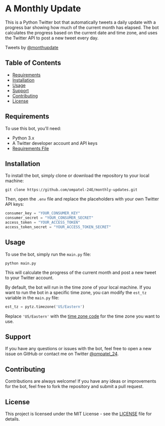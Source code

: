 # A Monthly Update

This is a Python Twitter bot that automatically tweets a daily update with a progress bar showing how much of the current month has elapsed. The bot calculates the progress based on the current date and time zone, and uses the Twitter API to post a new tweet every day.

Tweets by [@monthupdate](https://twitter.com/monthupdate)

## Table of Contents

- [Requirements](#requirements)
- [Installation](#installation)
- [Usage](#usage)
- [Support](#support)
- [Contributing](#contributing)
- [License](#license)

## Requirements

To use this bot, you'll need:

- Python 3.x
- A Twitter developer account and API keys
- [Requirements File](requirements.txt)

## Installation

To install the bot, simply clone or download the repository to your local machine:

```
git clone https://github.com/ompatel-24E/monthly-updates.git
```

Then, open the `.env` file and replace the placeholders with your own Twitter API keys:

```python
consumer_key = "YOUR_CONSUMER_KEY"
consumer_secret = "YOUR_CONSUMER_SECRET"
access_token = "YOUR_ACCESS_TOKEN"
access_token_secret = "YOUR_ACCESS_TOKEN_SECRET"
```

## Usage

To use the bot, simply run the `main.py` file:

```
python main.py
```

This will calculate the progress of the current month and post a new tweet to your Twitter account.

By default, the bot will run in the time zone of your local machine. If you want to run the bot in a specific time zone, you can modify the `est_tz` variable in the `main.py` file:

```python
est_tz = pytz.timezone('US/Eastern')
```

Replace `'US/Eastern'` with the [time zone code](https://en.wikipedia.org/wiki/List_of_tz_database_time_zones) for the time zone you want to use.

## Support

If you have any questions or issues with the bot, feel free to open a new issue on GitHub or contact me on Twitter [@ompatel_24](https://twitter.com/ompatel_24).

## Contributing

Contributions are always welcome! If you have any ideas or improvements for the bot, feel free to fork the repository and submit a pull request.

## License

This project is licensed under the MIT License - see the [LICENSE](LICENSE) file for details.
